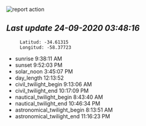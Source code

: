 ![report action](https://github.com/matiasz8/actions-for-reports/workflows/report%20action/badge.svg?branch=develop) 


## *****Last update 24-09-2020 03:48:16*****



		 Latitud: -34.61315
		 Longitud: -58.37723

 - sunrise 	 9:38:11 AM
 - sunset 	 9:52:03 PM
 - solar_noon 	 3:45:07 PM
 - day_length 	 12:13:52
 - civil_twilight_begin 	 9:13:06 AM
 - civil_twilight_end 	 10:17:09 PM
 - nautical_twilight_begin 	 8:43:40 AM
 - nautical_twilight_end 	 10:46:34 PM
 - astronomical_twilight_begin 	 8:13:51 AM
 - astronomical_twilight_end 	 11:16:23 PM
